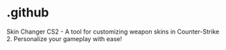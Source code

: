 # .github
Skin Changer CS2 - A tool for customizing weapon skins in Counter-Strike 2. Personalize your gameplay with ease!
